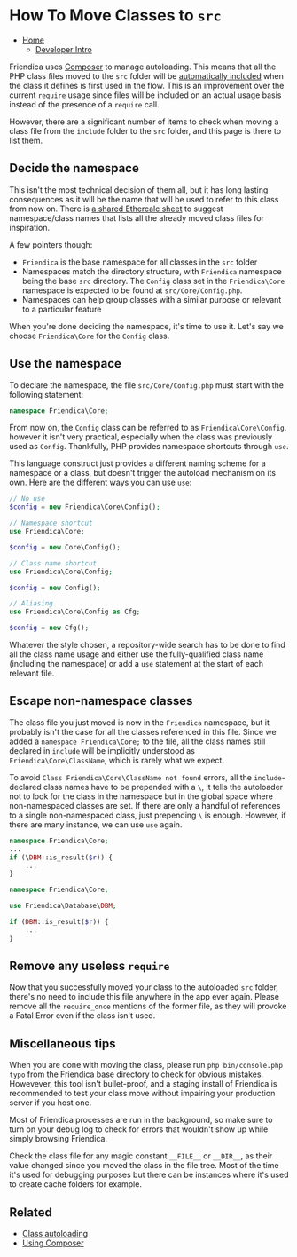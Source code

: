 How To Move Classes to `src`
==============

* [Home](help)
  * [Developer Intro](help/Developers-Intro)

Friendica uses [Composer](help/Composer) to manage autoloading.
This means that all the PHP class files moved to the `src` folder will be [automatically included](help/autoloader) when the class it defines is first used in the flow.
This is an improvement over the current `require` usage since files will be included on an actual usage basis instead of the presence of a `require` call.

However, there are a significant number of items to check when moving a class file from the `include` folder to the `src` folder, and this page is there to list them.

## Decide the namespace

This isn't the most technical decision of them all, but it has long lasting consequences as it will be the name that will be used to refer to this class from now on.
There is [a shared Ethercalc sheet](https://ethercalc.org/friendica_classes) to suggest namespace/class names that lists all the already moved class files for inspiration.

A few pointers though:
* `Friendica` is the base namespace for all classes in the `src` folder
* Namespaces match the directory structure, with `Friendica` namespace being the base `src` directory. The `Config` class set in the `Friendica\Core` namespace is expected to be found at `src/Core/Config.php`.
* Namespaces can help group classes with a similar purpose or relevant to a particular feature

When you're done deciding the namespace, it's time to use it.
Let's say we choose `Friendica\Core` for the `Config` class.

## Use the namespace

To declare the namespace, the file `src/Core/Config.php` must start with the following statement:

````php
namespace Friendica\Core;
````

From now on, the `Config` class can be referred to as `Friendica\Core\Config`, however it isn't very practical, especially when the class was previously used as `Config`.
Thankfully, PHP provides namespace shortcuts through `use`.

This language construct just provides a different naming scheme for a namespace or a class, but doesn't trigger the autoload mechanism on its own.
Here are the different ways you can use `use`:

````php
// No use
$config = new Friendica\Core\Config();
````
````php
// Namespace shortcut
use Friendica\Core;

$config = new Core\Config();
````
````php
// Class name shortcut
use Friendica\Core\Config;

$config = new Config();
````
````php
// Aliasing
use Friendica\Core\Config as Cfg;

$config = new Cfg();
````

Whatever the style chosen, a repository-wide search has to be done to find all the class name usage and either use the fully-qualified class name (including the namespace) or add a `use` statement at the start of each relevant file.

## Escape non-namespace classes

The class file you just moved is now in the `Friendica` namespace, but it probably isn't the case for all the classes referenced in this file.
Since we added a `namespace Friendica\Core;` to the file, all the class names still declared in `include` will be implicitly understood as `Friendica\Core\ClassName`, which is rarely what we expect.

To avoid `Class Friendica\Core\ClassName not found` errors, all the `include`-declared class names have to be prepended with a `\`, it tells the autoloader not to look for the class in the namespace but in the global space where non-namespaced classes are set.
If there are only a handful of references to a single non-namespaced class, just prepending `\` is enough. However, if there are many instance, we can use `use` again.

````php
namespace Friendica\Core;
...
if (\DBM::is_result($r)) {
    ...
}
````
````php
namespace Friendica\Core;

use Friendica\Database\DBM;

if (DBM::is_result($r)) {
    ...
}
````

## Remove any useless `require`

Now that you successfully moved your class to the autoloaded `src` folder, there's no need to include this file anywhere in the app ever again.
Please remove all the `require_once` mentions of the former file, as they will provoke a Fatal Error even if the class isn't used.

## Miscellaneous tips

When you are done with moving the class, please run `php bin/console.php typo` from the Friendica base directory to check for obvious mistakes.
Howevever, this tool isn't bullet-proof, and a staging install of Friendica is recommended to test your class move without impairing your production server if you host one.

Most of Friendica processes are run in the background, so make sure to turn on your debug log to check for errors that wouldn't show up while simply browsing Friendica.

Check the class file for any magic constant `__FILE__` or `__DIR__`, as their value changed since you moved the class in the file tree.
Most of the time it's used for debugging purposes but there can be instances where it's used to create cache folders for example.

## Related

* [Class autoloading](help/autoloader)
* [Using Composer](help/Composer)